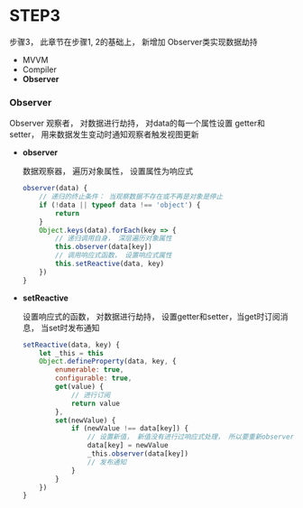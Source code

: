 # STEP3
步骤3， 此章节在步骤1, 2的基础上， 新增加 Observer类实现数据劫持
* MVVM 
* Compiler
* **Observer** 





### Observer

Observer 观察者， 对数据进行劫持， 对data的每一个属性设置 getter和setter， 用来数据发生变动时通知观察者触发视图更新



* **observer**

  数据观察器， 遍历对象属性， 设置属性为响应式

  ```js
  observer(data) {
      // 递归的终止条件： 当观察数据不存在或不再是对象是停止
      if (!data || typeof data !== 'object') {
          return
      }
      Object.keys(data).forEach(key => {
          // 递归调用自身， 深层遍历对象属性
          this.observer(data[key])
          // 调用响应式函数， 设置响应式属性
          this.setReactive(data, key)
      })
  }
  ```


* **setReactive**

  设置响应式的函数， 对数据进行劫持， 设置getter和setter，当get时订阅消息， 当set时发布通知

  ```js
  setReactive(data, key) {
      let _this = this
      Object.defineProperty(data, key, {
          enumerable: true,
          configurable: true,
          get(value) {
              // 进行订阅
              return value
          },
          set(newValue) {
              if (newValue !== data[key]) {
                  // 设置新值， 新值没有进行过响应式处理， 所以要重新observer
                  data[key] = newValue
                  _this.observer(data[key])
                  // 发布通知
              }
          }
      })
  }
  ```
